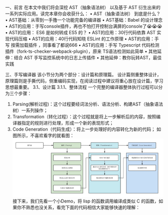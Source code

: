 一、前言
在本文中我们将会深挖 AST（抽象语法树） 以及基于 AST 衍生出来的一系列实际应用。读完本章你会收获什么：
  • AST（抽象语法树） 到底是什么？
  • AST基础：从零到一手撸一个功能完备的编译器
  • AST基础：Babel 的设计理念
  • AST的应用：手写console插件，再也不怕打开控制台满屏的console了😭😭😭
  • AST的应用： ES6 是如何转成 ES5 的？
  • AST的应用：30行代码依靠 AST 实现代码压缩
  • AST的应用：40行代码知晓 ESLint 的工作原理
  • AST的应用：手写 按需加载插件 ，同事看了都说666
  • AST的应用：手写 Typescript 代码检测插件（fork-ts-checker-webpack-plugin），原来 TS语法检测如此简单
  • 其他延伸：结合 AST 手写监控系统中的日志上传插件
  • 其他延伸：教你玩转AST，最佳实践

三、手写编译器
该小节分为两个部分：设计篇和原理篇。
设计篇侧重整体设计，原理篇则是手撕代码，侧重编码实现，在阅读过程中建议将重心放在设计篇，学习思想最重要。
3.1、设计篇
3.1.1、整体流程
一个完整的编译器整体执行过程可以分为三个步骤：
  1. Parsing(解析过程)：这个过程要经词法分析、语法分析、构建AST（抽象语法树）一系列操作；
  2. Transformation（转化过程）：这个过程就是将上一步解析后的内容，按照编译器指定的规则进行处理，形成一个新的表现形式；
  3. Code Generation（代码生成）：将上一步处理好的内容转化为新的代码；
如图所示，不喜欢看字的就看图：
![alt text](assets/image.png)
接下来，我们先看一个小Demo，将 lisp 的函数调用编译成类似 C 的函数，如果你不熟悉也没关系，看完下面的代码相信大家能够快速的理解：
